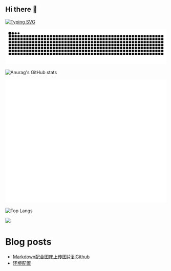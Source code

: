 ## Hi there 👋

<!--
**ninuan/ninuan** is a ✨ _special_ ✨ repository because its `README.md` (this file) appears on your GitHub profile.

Here are some ideas to get you started:

- 🔭 I’m currently working on ...
- 🌱 I’m currently learning ...
- 👯 I’m looking to collaborate on ...
- 🤔 I’m looking for help with ...
- 💬 Ask me about ...
- 📫 How to reach me: ...
- 😄 Pronouns: ...
- ⚡ Fun fact: ...
-->
[![Typing SVG](https://readme-typing-svg.demolab.com?font=Fira+Code&pause=1000&width=435&lines=Welcome+to+my+github)](https://git.io/typing-svg)

<picture>
  <source media="(prefers-color-scheme: dark)" srcset="https://raw.githubusercontent.com/ninuan/ninuan/output/github-contribution-grid-snake-dark.svg">
  <source media="(prefers-color-scheme: light)" srcset="https://raw.githubusercontent.com/ninuan/ninuan/output/github-contribution-grid-snake.svg">
  <img alt="github contribution grid snake animation" src="https://raw.githubusercontent.com/ninuan/ninuan/output/github-contribution-grid-snake.svg">
</picture>

![Anurag's GitHub stats](https://github-readme-stats.vercel.app/api?username=ninuan&show_icons=true&gheme=buefy)

![Metrics](/github-metrics.svg)

![Top Langs](https://github-readme-stats.vercel.app/api/top-langs/?username=ninuan&layout=compact)

![](https://stats.justsong.cn/api/csdn?id=weixin_56022603&cn=true)

# Blog posts
<!-- BLOG-POST-LIST:START -->
- [Markdown配合图床上传图片到Github](http://hexo.1234211.xyz/article/239f2d00-2350-8099-b628-d32e9351be79)
- [环境配置](http://hexo.1234211.xyz/article/slam)
<!-- BLOG-POST-LIST:END -->
